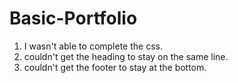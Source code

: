 # Basic-Portfolio
1. I wasn't able to complete the css.
2. couldn't get the heading to stay on the same line.
3. couldn't get the footer to stay at the bottom.
